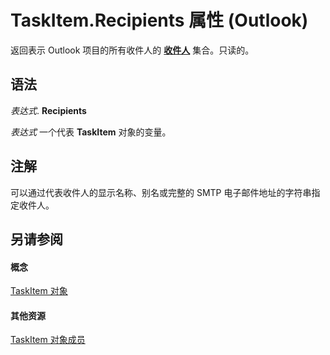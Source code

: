 
# TaskItem.Recipients 属性 (Outlook)

返回表示 Outlook 项目的所有收件人的 **[收件人](774f56b7-4de8-9584-60cd-4fbf361f4c85.md)** 集合。只读的。


## 语法

 _表达式_. **Recipients**

 _表达式_ 一个代表 **TaskItem** 对象的变量。


## 注解

可以通过代表收件人的显示名称、别名或完整的 SMTP 电子邮件地址的字符串指定收件人。


## 另请参阅


#### 概念


[TaskItem 对象](5df8cfa5-5460-a5a1-a130-ba5bca1a0091.md)
#### 其他资源


[TaskItem 对象成员](97234a76-2fc5-bbe4-2e14-25ae18694fc9.md)